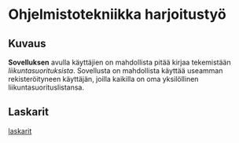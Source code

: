 # Ohjelmistotekniikka harjoitustyö
## Kuvaus
**Sovelluksen** avulla käyttäjien on mahdollista pitää kirjaa tekemistään *liikuntasuorituksista*. Sovellusta on mahdollista käyttää useamman rekisteröityneen käyttäjän, joilla kaikilla on oma yksilöllinen liikuntasuorituslistansa.

## Laskarit

[laskarit](https://github.com/MatiasS717/ot-harjoitustyo/tree/main/laskarit)
